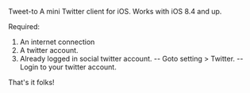 Tweet-to
A mini Twitter client for iOS. Works with iOS 8.4 and up.

Required:
1. An internet connection
2. A twitter account.
3. Already logged in social twitter account.
 -- Goto setting > Twitter.
 -- Login to your twitter account.

That's it folks!
